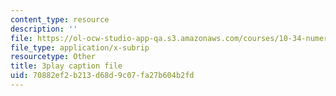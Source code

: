 ```yaml
---
content_type: resource
description: ''
file: https://ol-ocw-studio-app-qa.s3.amazonaws.com/courses/10-34-numerical-methods-applied-to-chemical-engineering-fall-2015/70882ef2b213d68d9c07fa27b604b2fd_UZiEFO3J8mE.srt
file_type: application/x-subrip
resourcetype: Other
title: 3play caption file
uid: 70882ef2-b213-d68d-9c07-fa27b604b2fd
---
```

